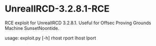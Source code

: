 # UnrealIRCD-3.2.8.1-RCE
RCE exploit for UnrealIRCD 3.2.8.1. Useful for Offsec Proving Grounds Machine SunsetNoontide.
<p>
usage: exploit.py [-h] rhost rport lhost lport